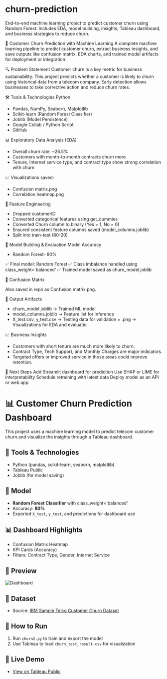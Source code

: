 # churn-prediction
End-to-end machine learning project to predict customer churn using Random Forest. Includes EDA, model building, insights, Tableau dashboard, and business strategies to reduce churn.

🧠 Customer Churn Prediction with Machine Learning
A complete machine learning pipeline to predict customer churn, extract business insights, and save outputs like confusion matrix, EDA charts, and trained model artifacts for deployment or integration.

🔍 Problem Statement
Customer churn is a key metric for business sustainability. This project predicts whether a customer is likely to churn using historical data from a telecom company. Early detection allows businesses to take corrective action and reduce churn rates.

🛠️ Tools & Technologies
Python

- Pandas, NumPy, Seaborn, Matplotlib
- Scikit-learn (Random Forest Classifier)
- Joblib (Model Persistence)
- Google Collab / Python Script
- GitHub

📊 Exploratory Data Analysis (EDA)
- Overall churn rate: ~26.5%
- Customers with month-to-month contracts churn more
- Tenure, Internet service type, and contract type show strong correlation with churn

📈 Visualizations saved:
- Confusion matrix.png
- Correlation heatmap.png

🔧 Feature Engineering
- Dropped customerID
- Converted categorical features using get_dummies
- Converted Churn column to binary (Yes = 1, No = 0)
- Ensured consistent feature columns saved (model_columns.joblib)
- Split into train-test (80-20)

🤖 Model Building & Evaluation
Model	Accuracy
- Random Forest- 80%

✅ Final model: Random Forest
✅ Class imbalance handled using class_weight='balanced'
✅ Trained model saved as churn_model.joblib

📌 Confusion Matrix

Also saved in repo as Confusion matrix.png.

📁 Output Artifacts
- churn_model.joblib → Trained ML model
- model_columns.joblib → Feature list for inference
- X_test.csv, y_test.csv → Testing data for validation
= .png → Visualizations for EDA and evaluatio

📈 Business Insights
- Customers with short tenure are much more likely to churn.
- Contract Type, Tech Support, and Monthly Charges are major indicators.
- Targeted offers or improved service in those areas could improve retention.

🚀 Next Steps
Add Streamlit dashboard for prediction
Use SHAP or LIME for interpretability
Schedule retraining with latest data
Deploy model as an API or web app



# 📊 Customer Churn Prediction Dashboard

This project uses a machine learning model to predict telecom customer churn and visualize the insights through a Tableau dashboard.

## 🔧 Tools & Technologies
- Python (pandas, scikit-learn, seaborn, matplotlib)
- Tableau Public
- Joblib (for model saving)

## 🧠 Model
- **Random Forest Classifier** with class_weight='balanced'
- Accuracy: **80%**
- Exported `X_test`, `y_test`, and predictions for dashboard use

## 📊 Dashboard Highlights
- Confusion Matrix Heatmap
- KPI Cards (Accuracy)
- Filters: Contract Type, Gender, Internet Service

## 📸 Preview

![Dashboard](images/dashboard_screenshot.png)

## 📁 Dataset
- Source: [IBM Sample Telco Customer Churn Dataset](https://www.kaggle.com/blastchar/telco-customer-churn)

## 🚀 How to Run
1. Run `churn2.py` to train and export the model
2. Use Tableau to load `churn_test_result.csv` for visualization

## 📍 Live Demo
- [View on Tableau Public](https://public.tableau.com/views/CustomerChurnDashboard_17490659112280/Dashboard1?:language=en-US&:sid=&:redirect=auth&:display_count=n&:origin=viz_share_link)

